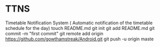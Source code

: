 TTNS
====

Timetable Notification System ( Automatic notification of the timetable schedule for the day)
touch README.md
git init
git add README.md
git commit -m "first commit"
git remote add origin https://github.com/gowthamstreak/Android.git
git push -u origin maste

